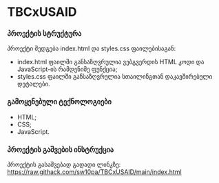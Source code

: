 # TBCxUSAID

### პროექტის სტრუქტურა
პროექტი შედგება index.html და styles.css ფაილებისაგან:
- index.html ფაილში განსაზღვრულია ვებგვერდის HTML კოდი და JavaScript-ის რამდენიმე ფუნქცია;
- styles.css ფაილში განსაზღვრულია სთაილინგთან დაკავშირებული დეტალები.

### გამოყენებული ტექნოლოგიები
- HTML;
- CSS;
- JavaScript.

### პროექტის გაშვების ინსტრუქცია
პროექტის გასაშვებად გადადი ლინკზე: https://raw.githack.com/sw10pa/TBCxUSAID/main/index.html